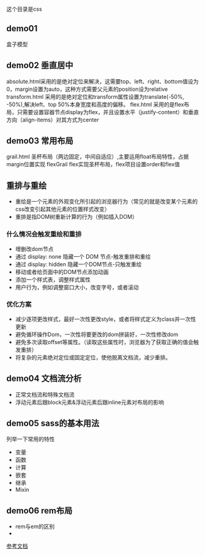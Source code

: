 这个目录是css

## demo01
盒子模型

## demo02 垂直居中
absolute.html采用的是绝对定位来解决，这需要top、left、right、bottom值设为0，margin设置为auto，这种方式需要父元素的position设为relative
transform.html 采用的是绝对定位和transform属性设置为translate(-50%, -50%),解决left、top 50%本身宽度和高度的偏移。
flex.html 采用的是flex布局，只需要设置容器节点display为flex，并且设置水平（justify-content）和垂直方向（align-items）对其方式为center

## demo03 常用布局
grail.html 圣杯布局（两边固定，中间自适应）,主要运用float布局特性，占据margin位置实现
flexGrail flex实现圣杯布局，flex项目设置order和flex值

## 重排与重绘
- 重绘是一个元素的外观变化所引起的浏览器行为（常见的就是改变某个元素的css改变引起其他元素的位置样式改变）
- 重排是指DOM树重新计算的行为（例如插入DOM）

### 什么情况会触发重绘和重排
- 增删改dom节点
- 通过 display: none 隐藏一个 DOM 节点-触发重排和重绘
- 通过 display: hidden 隐藏一个DOM节点-只触发重绘
- 移动或者给页面中的DOM节点添加动画
- 添加一个样式表，调整样式属性
- 用户行为，例如调整窗口大小，改变字号，或者滚动

### 优化方案
- 减少逐项更改样式，最好一次性更改style，或者将样式定义为class并一次性更新
- 避免循环操作Dom，一次性将要更改的dom拼装好，一次性修改dom
- 避免多次读取offset等属性。（读取这些属性时，浏览器为了获取正确的值会触发重排）
- 将复杂的元素绝对定位或固定定位，使他脱离文档流，减少重排。

## demo04 文档流分析
- 正常文档流和特殊文档流
- 浮动元素后跟block元素&浮动元素后跟inline元素对布局的影响

## demo05 sass的基本用法
列举一下常用的特性
- 变量
- 函数
- 计算
- 嵌套
- 继承
- Mixin

## demo06 rem布局
- rem与em的区别
-


[参考文档](http://www.dailichun.com/2018/03/12/whenyouenteraurl.html)